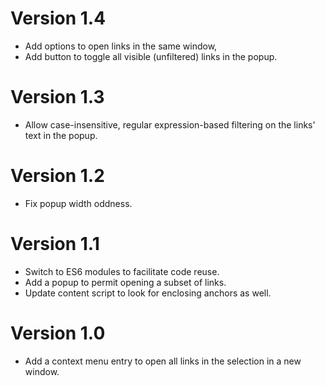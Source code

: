 # Version 1.4
* Add options to open links in the same window,
* Add button to toggle all visible (unfiltered) links in the popup.
# Version 1.3
* Allow case-insensitive, regular expression-based filtering on the links' text in the popup.
# Version 1.2
* Fix popup width oddness.
# Version 1.1
* Switch to ES6 modules to facilitate code reuse.
* Add a popup to permit opening a subset of links.
* Update content script to look for enclosing anchors as well.
# Version 1.0
* Add a context menu entry to open all links in the selection in a new window.
